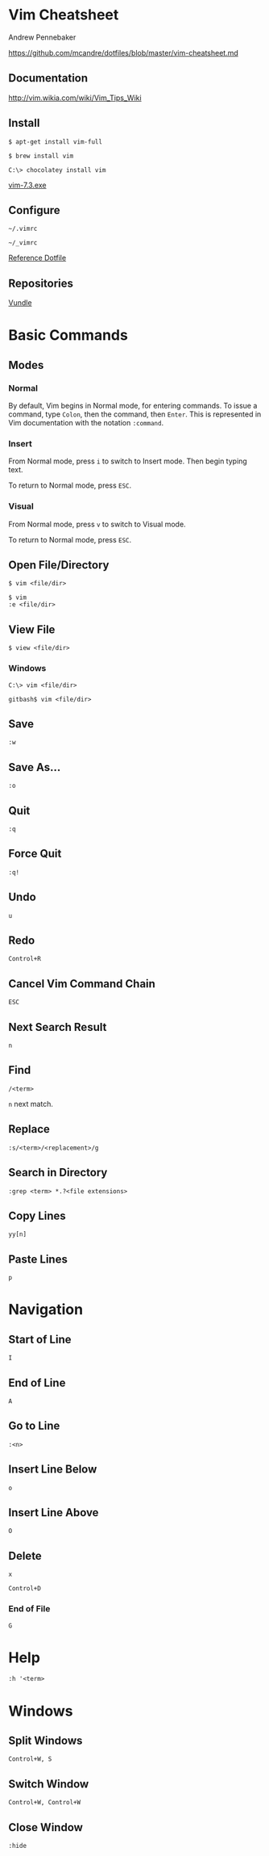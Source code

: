 # Vim Cheatsheet

Andrew Pennebaker

https://github.com/mcandre/dotfiles/blob/master/vim-cheatsheet.md

## Documentation

http://vim.wikia.com/wiki/Vim_Tips_Wiki

## Install

    $ apt-get install vim-full

    $ brew install vim

    C:\> chocolatey install vim

[vim-7.3.exe](http://www.vim.org/download.php#pc)

## Configure

    ~/.vimrc

    ~/_vimrc

[Reference Dotfile](https://github.com/mcandre/dotfiles/blob/master/.vimrc)

## Repositories

[Vundle](https://github.com/gmarik/vundle)

# Basic Commands

## Modes

### Normal

By default, Vim begins in Normal mode, for entering commands. To issue a command, type `Colon`, then the command, then `Enter`. This is represented in Vim documentation with the notation `:command`.

### Insert

From Normal mode, press `i` to switch to Insert mode. Then begin typing text.

To return to Normal mode, press `ESC`.

### Visual

From Normal mode, press `v` to switch to Visual mode.

To return to Normal mode, press `ESC`.

## Open File/Directory

    $ vim <file/dir>

    $ vim
    :e <file/dir>

## View File

    $ view <file/dir>

### Windows

    C:\> vim <file/dir>

    gitbash$ vim <file/dir>

## Save

    :w

## Save As...

    :o

## Quit

    :q

## Force Quit

    :q!

## Undo

    u

## Redo

    Control+R

## Cancel Vim Command Chain

    ESC

## Next Search Result

    n

## Find

    /<term>

`n` next match.

## Replace

    :s/<term>/<replacement>/g

## Search in Directory

    :grep <term> *.?<file extensions>

## Copy Lines

    yy[n]

## Paste Lines

    p

# Navigation

## Start of Line

    I

## End of Line

    A

## Go to Line

    :<n>

## Insert Line Below

    o

## Insert Line Above

    O

## Delete

    x

    Control+D

### End of File

    G

# Help

    :h '<term>

# Windows

## Split Windows

    Control+W, S

## Switch Window

    Control+W, Control+W

## Close Window

    :hide
